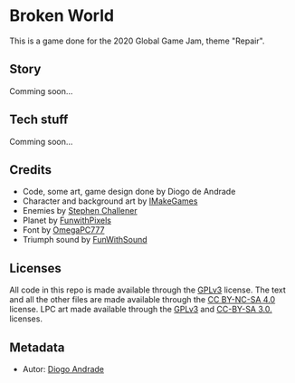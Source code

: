 # Broken World

This is a game done for the 2020 Global Game Jam, theme "Repair".

## Story

Comming soon...

## Tech stuff

Comming soon...

## Credits

* Code, some art, game design done by Diogo de Andrade
* Character and background art by [IMakeGames]
* Enemies by [Stephen Challener]
* Planet by [FunwithPixels]
* Font by [OmegaPC777]
* Triumph sound by [FunWithSound]

## Licenses

All code in this repo is made available through the [GPLv3] license.
The text and all the other files are made available through the 
[CC BY-NC-SA 4.0] license.
LPC art made available through the [GPLv3] and [CC-BY-SA 3.0.] licenses.

## Metadata

* Autor: [Diogo Andrade][]

[Diogo Andrade]:https://github.com/DiogoDeAndrade
[GPLv3]:https://www.gnu.org/licenses/gpl-3.0.en.html
[CC-BY-SA 3.0.]:http://creativecommons.org/licenses/by-sa/3.0/
[CC BY-NC-SA 4.0]:https://creativecommons.org/licenses/by-nc-sa/4.0/
[IMakeGames]:https://opengameart.org/users/imakegames
[Stephen Challener]:https://opengameart.org/users/redshrike
[OmegaPC777]:https://www.dafont.com/pt/omegapc777.d6598
[FunwithPixels]:https://opengameart.org/users/funwithpixels
[FunWithSound]:https://freesound.org/people/FunWithSound/